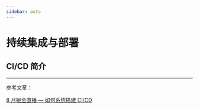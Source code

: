 ```yaml
---
sidebar: auto
---
```


# 持续集成与部署

## CI/CD 简介

---

参考文章：

[8 月掘金直播 — 如何系统搭建 CI/CD](https://juejin.cn/post/6993676240603316231)
